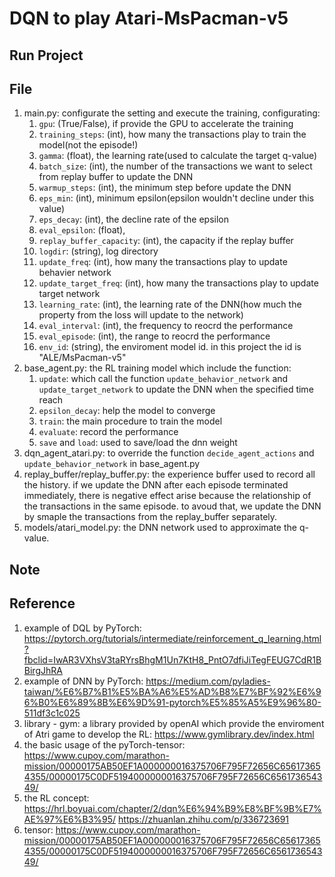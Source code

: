 # DQN to play Atari-MsPacman-v5
## Run Project  

## File
1. main.py: configurate the setting and execute the training, configurating:  
    1. `gpu`: (True/False), if provide the GPU to accelerate the training  
    2. `training_steps`: (int), how many the transactions play to train the model(not the episode!)  
    3. `gamma`: (float), the learning rate(used to calculate the target q-value)  
    4. `batch_size`: (int), the number of the transactions we want to select from replay buffer to update the DNN   
    5. `warmup_steps`: (int), the minimum step before update the DNN  
    6. `eps_min`: (int), minimum epsilon(epsilon wouldn't decline under this value)  
    7. `eps_decay`: (int), the decline rate of the epsilon  
    8. `eval_epsilon`: (float),  
    9. `replay_buffer_capacity`: (int), the capacity if the replay buffer  
    10. `logdir`: (string), log directory  
    11. `update_freq`: (int), how many the transactions play to update behavier network  
    12. `update_target_freq`: (int), how many the transactions play to update target network  
    13. `learning_rate`: (int), the learning rate of the DNN(how much the property from the loss will update to the network)
    14. `eval_interval`: (int), the frequency to reocrd the performance  
    15. `eval_episode`: (int), the range to reocrd the performance  
    16. `env_id`: (string), the enviroment model id. in this project the id is "ALE/MsPacman-v5"  
2. base_agent.py: the RL training model which include the function:  
    1. `update`: which call the function `update_behavior_network` and `update_target_network` to update the DNN when the specified time reach
    2. `epsilon_decay`: help the model to converge
    3. `train`: the main procedure to train the model
    4. `evaluate`: record the performance
    5. `save` and `load`: used to save/load the dnn weight
3. dqn_agent_atari.py: to override the function `decide_agent_actions` and `update_behavior_network` in base_agent.py
4. replay_buffer/replay_buffer.py: the experience buffer used to record all the history. if we update the DNN after each episode terminated immediately, there is negative effect arise because the relationship of the transactions in the same episode. to avoud that, we update the DNN by smaple the transactions from the replay_buffer separately.
5. models/atari_model.py: the DNN network used to approximate the q-value.  
## Note

## Reference
1. example of DQL by PyTorch: https://pytorch.org/tutorials/intermediate/reinforcement_q_learning.html?fbclid=IwAR3VXhsV3taRYrsBhgM1Un7KtH8_PntO7dfiJiTegFEUG7CdR1BBirgJhRA  
2. example of DNN by PyTorch: https://medium.com/pyladies-taiwan/%E6%B7%B1%E5%BA%A6%E5%AD%B8%E7%BF%92%E6%96%B0%E6%89%8B%E6%9D%91-pytorch%E5%85%A5%E9%96%80-511df3c1c025  
3. library - gym: a library provided by openAI which provide the enviroment of Atri game to develop the RL: https://www.gymlibrary.dev/index.html  
4. the basic usage of the pyTorch-tensor: https://www.cupoy.com/marathon-mission/00000175AB50EF1A000000016375706F795F72656C656173654355/00000175C0DF5194000000016375706F795F72656C656173654349/  
5. the RL concept: https://hrl.boyuai.com/chapter/2/dqn%E6%94%B9%E8%BF%9B%E7%AE%97%E6%B3%95/
https://zhuanlan.zhihu.com/p/336723691  
6. tensor: https://www.cupoy.com/marathon-mission/00000175AB50EF1A000000016375706F795F72656C656173654355/00000175C0DF5194000000016375706F795F72656C656173654349/ 
